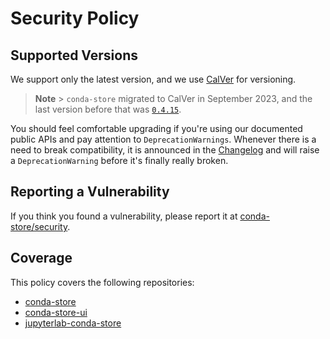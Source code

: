 # Security Policy

## Supported Versions

We support only the latest version, and we use [CalVer](https://calver.org/) for versioning.

> **Note** > `conda-store` migrated to CalVer in September 2023, and the last version before that was [`0.4.15`](https://github.com/conda-incubator/conda-store/releases/tag/v0.4.15.2).

You should feel comfortable upgrading if you're using our documented public APIs and pay attention to `DeprecationWarnings`. Whenever there is a need to break compatibility, it is announced in the [Changelog](./CHANGELOG.md) and will raise a `DeprecationWarning` before it's finally really broken.

## Reporting a Vulnerability

If you think you found a vulnerability, please report it at [conda-store/security](https://github.com/conda-incubator/conda-store/security).

## Coverage

This policy covers the following repositories:

- [conda-store](https://github.com/conda-incubator/conda-store)
- [conda-store-ui](https://github.com/conda-incubator/conda-store-ui)
- [jupyterlab-conda-store](https://github.com/conda-incubator/jupyterlab-conda-store)
